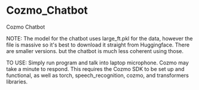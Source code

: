 # Cozmo_Chatbot
Cozmo Chatbot

NOTE: The model for the chatbot uses large_ft.pkl for the data, however the file is massive so it's best to download it straight from Huggingface. There are smaller versions. but the chatbot is much less coherent using those. 

TO USE: Simply run program and talk into laptop microphone. Cozmo may take a minute to respond. This requires the Cozmo SDK to be set up and functional, as well as torch, speech_recognition, cozmo, and transformers libraries. 
